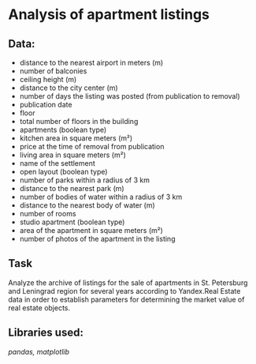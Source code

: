 # Analysis of apartment listings

## Data:

- distance to the nearest airport in meters (m)
- number of balconies
- ceiling height (m)
- distance to the city center (m)
- number of days the listing was posted (from publication to removal)
- publication date
- floor
- total number of floors in the building
- apartments (boolean type)
- kitchen area in square meters (m²)
- price at the time of removal from publication
- living area in square meters (m²)
- name of the settlement
- open layout (boolean type)
- number of parks within a radius of 3 km
- distance to the nearest park (m)
- number of bodies of water within a radius of 3 km
- distance to the nearest body of water (m)
- number of rooms
- studio apartment (boolean type)
- area of ​​the apartment in square meters (m²)
- number of photos of the apartment in the listing

## Task

Analyze the archive of listings for the sale of apartments in St. Petersburg and Leningrad region for several years according to Yandex.Real Estate data in order to establish parameters for determining the market value of real estate objects.

## Libraries used:

*pandas, matplotlib*

